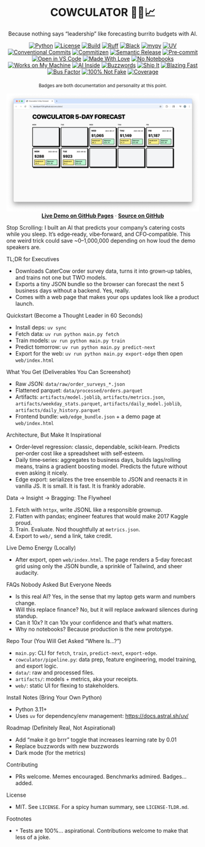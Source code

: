 <div align="center">

# COWCULATOR 🐄➗📈
Because nothing says “leadership” like forecasting burrito budgets with AI.

[![Python](https://img.shields.io/badge/Python-3.11%2B-3776AB?logo=python&logoColor=white)](#)
[![License](https://img.shields.io/badge/License-MIT-yellow.svg)](#)
[![Build](https://img.shields.io/badge/CI-GitHub%20Actions-2088ff?logo=github-actions&logoColor=white)](#)
[![Ruff](https://img.shields.io/badge/Lint-ruff-46a2f1.svg)](#)
[![Black](https://img.shields.io/badge/Style-black-000000.svg)](#)
[![mypy](https://img.shields.io/badge/Typing-mypy-2A6DB2.svg)](#)
[![UV](https://img.shields.io/badge/Deps-uv-ff69b4.svg)](#)
[![Conventional Commits](https://img.shields.io/badge/Commits-conventional-ec7600.svg)](#)
[![Commitizen](https://img.shields.io/badge/Commitizen-friendly-blue.svg)](#)
[![Semantic Release](https://img.shields.io/badge/Release-semantic-39c0ba.svg)](#)
[![Pre‑commit](https://img.shields.io/badge/pre--commit-enabled-brightgreen?logo=pre-commit)](#)
[![Open in VS Code](https://img.shields.io/badge/Open%20in-VS%20Code-007ACC?logo=visual-studio-code)](#)
[![Made With Love](https://img.shields.io/badge/Made%20with-%F0%9F%92%96-lightgrey.svg)](#)
[![No Notebooks](https://img.shields.io/badge/Jupyter-not%20today!-purple.svg)](#)
[![Works on My Machine](https://img.shields.io/badge/Works%20on-My%20Machine-success.svg)](#)
[![AI Inside](https://img.shields.io/badge/AI-inside-8A2BE2.svg)](#)
[![Buzzwords](https://img.shields.io/badge/Buzzwords-10x%20%7C%20Synergy%20%7C%20Alignment-ff69b4.svg)](#)
[![Ship It](https://img.shields.io/badge/Ship%20It-🦫-yellow.svg)](#)
[![Blazing Fast](https://img.shields.io/badge/Performance-blazing-orange.svg)](#)
[![Bus Factor](https://img.shields.io/badge/Bus%20Factor-1-red.svg)](#)
[![100% Not Fake](https://img.shields.io/badge/Tests-100%25*-%23ff69b4.svg)](#)
[![Coverage](https://img.shields.io/badge/Coverage-NaN%25-lightgrey.svg)](#)

<sub>Badges are both documentation and personality at this point.</sub>

<p align="center">
  <a href="https://davidyen1124.github.io/cowculator/"><img src="assets/hero.png" alt="COWCULATOR demo screenshot" width="900"></a>
  <br/>
  <a href="https://davidyen1124.github.io/cowculator/"><strong>Live Demo on GitHub Pages</strong></a>
  ·
  <a href="https://github.com/davidyen1124/cowculator"><strong>Source on GitHub</strong></a>
</p>

</div>

Stop Scrolling: I built an AI that predicts your company’s catering costs while you sleep. It’s edge‑ready, vibe‑forward, and CFO‑compatible. This one weird trick could save ~$0–$1,000,000 depending on how loud the demo speakers are.

TL;DR for Executives

- Downloads CaterCow order survey data, turns it into grown‑up tables, and trains not one but TWO models.
- Exports a tiny JSON bundle so the browser can forecast the next 5 business days without a backend. Yes, really.
- Comes with a web page that makes your ops updates look like a product launch.

Quickstart (Become a Thought Leader in 60 Seconds)

- Install deps: `uv sync`
- Fetch data: `uv run python main.py fetch`
- Train models: `uv run python main.py train`
- Predict tomorrow: `uv run python main.py predict-next`
- Export for the web: `uv run python main.py export-edge` then open `web/index.html`

What You Get (Deliverables You Can Screenshot)

- Raw JSON: `data/raw/order_surveys_*.json`
- Flattened parquet: `data/processed/orders.parquet`
- Artifacts: `artifacts/model.joblib`, `artifacts/metrics.json`, `artifacts/weekday_stats.parquet`, `artifacts/daily_model.joblib`, `artifacts/daily_history.parquet`
- Frontend bundle: `web/edge_bundle.json` + a demo page at `web/index.html`

Architecture, But Make It Inspirational

- Order‑level regression: classic, dependable, scikit‑learn. Predicts per‑order cost like a spreadsheet with self‑esteem.
- Daily time‑series: aggregates to business days, builds lags/rolling means, trains a gradient boosting model. Predicts the future without even asking it nicely.
- Edge export: serializes the tree ensemble to JSON and reenacts it in vanilla JS. It is small. It is fast. It is frankly adorable.

Data → Insight → Bragging: The Flywheel

1) Fetch with `httpx`, write JSONL like a responsible grownup.
2) Flatten with pandas; engineer features that would make 2017 Kaggle proud.
3) Train. Evaluate. Nod thoughtfully at `metrics.json`.
4) Export to `web/`, send a link, take credit.

Live Demo Energy (Locally)

- After export, open `web/index.html`. The page renders a 5‑day forecast grid using only the JSON bundle, a sprinkle of Tailwind, and sheer audacity.

FAQs Nobody Asked But Everyone Needs

- Is this real AI? Yes, in the sense that my laptop gets warm and numbers change.
- Will this replace finance? No, but it will replace awkward silences during standup.
- Can it 10x? It can 10x your confidence and that’s what matters.
- Why no notebooks? Because production is the new prototype.

Repo Tour (You Will Get Asked “Where Is…?”)

- `main.py`: CLI for `fetch`, `train`, `predict-next`, `export-edge`.
- `cowculator/pipeline.py`: data prep, feature engineering, model training, and export logic.
- `data/`: raw and processed files.
- `artifacts/`: models + metrics, aka your receipts.
- `web/`: static UI for flexing to stakeholders.

Install Notes (Bring Your Own Python)

- Python 3.11+
- Uses `uv` for dependency/env management: https://docs.astral.sh/uv/

Roadmap (Definitely Real, Not Aspirational)

- Add “make it go brrr” toggle that increases learning rate by 0.01
- Replace buzzwords with new buzzwords
- Dark mode (for the metrics)

Contributing

- PRs welcome. Memes encouraged. Benchmarks admired. Badges… added.

License

- MIT. See `LICENSE`. For a spicy human summary, see `LICENSE-TLDR.md`.

Footnotes

- `*` Tests are 100%… aspirational. Contributions welcome to make that less of a joke.
